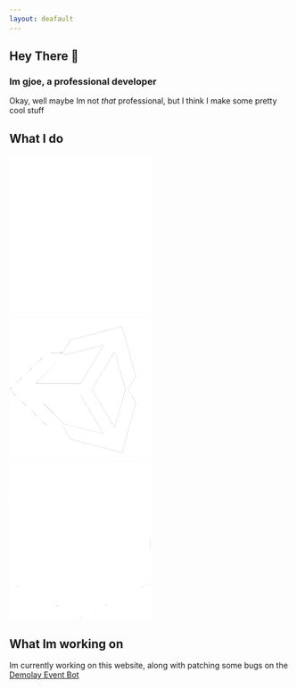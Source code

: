 ```yaml
---
layout: deafault
---
```


## Hey There 👋
### Im gjoe, a professional developer

Okay, well maybe Im not *that* professional, but I think I make some pretty cool stuff

## What I do 

<img src="./images/Discord-Logo-White.png" alt ="Discord Bots" width = "256" title = "Discord Bots"/>
<img src ="./images/unity-tab-square-black.png" alt = "Unity Projects" width = "256" title = "Unity Projets"/><img src= "./images/minecraft.png" alt= "Minecraft Mods" width = "256" title = "Minecraft mods"/>

## What Im working on

Im currently working on this website, along with patching some bugs on the [Demolay Event Bot](https://github.com/gjoedev/Demolay-Event-Bot)



<link rel="stylesheet" href="/stylesheets/index.css"/>